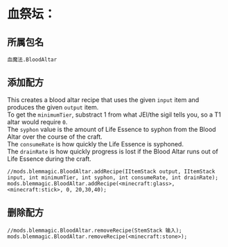 # 血祭坛：

## 所属包名

`血魔法.BloodAltar`

## 添加配方

This creates a blood altar recipe that uses the given `input` item and produces the given `output` item.  
To get the `minimumTier`, substract 1 from what JEI/the sigil tells you, so a T1 altar would require `0`.  
The `syphon` value is the amount of Life Essence to syphon from the Blood Altar over the course of the craft.  
The `consumeRate` is how quickly the Life Essence is syphoned.  
The `drainRate` is how quickly progress is lost if the Blood Altar runs out of Life Essence during the craft.

```zenscript
//mods.blemmagic.BloodAltar.addRecipe(IItemStack output, IItemStack input, int minimumTier, int syphon, int consumeRate, int drainRate);
mods.blemmagic.BloodAltar.addRecipe(<minecraft:glass>, <minecraft:stick>, 0, 20,30,40);
```

## 删除配方

```zenscript
//mods.blemmagic.BloodAltar.removeRecipe(StemStack 输入);
mods.blemmagic.BloodAltar.removeRecipe(<minecraft:stone>);
```